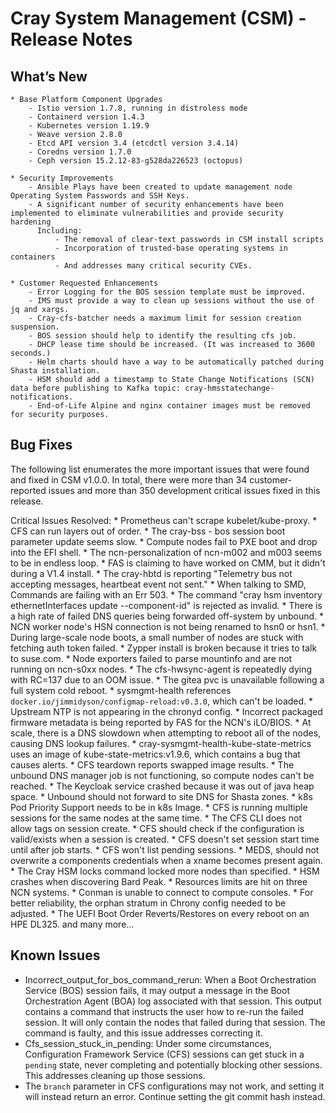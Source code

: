 # Cray System Management (CSM) - Release Notes

## What’s New
    * Base Platform Component Upgrades
        - Istio version 1.7.8, running in distroless mode
        - Containerd version 1.4.3
        - Kubernetes version 1.19.9
        - Weave version 2.8.0
        - Etcd API version 3.4 (etcdctl version 3.4.14)
        - Coredns version 1.7.0
        - Ceph version 15.2.12-83-g528da226523 (octopus)

    * Security Improvements
        - Ansible Plays have been created to update management node Operating System Passwords and SSH Keys.
        - A significant number of security enhancements have been implemented to eliminate vulnerabilities and provide security hardening
          Including:
              - The removal of clear-text passwords in CSM install scripts
              - Incorporation of trusted-base operating systems in containers
              - And addresses many critical security CVEs.

    * Customer Requested Enhancements
        - Error Logging for the BOS session template must be improved.
        - IMS must provide a way to clean up sessions without the use of jq and xargs.
        - Cray-cfs-batcher needs a maximum limit for session creation suspension.
        - BOS session should help to identify the resulting cfs job.
        - DHCP lease time should be increased. (It was increased to 3600 seconds.)
        - Helm charts should have a way to be automatically patched during Shasta installation.
        - HSM should add a timestamp to State Change Notifications (SCN) data before publishing to Kafka topic: cray-hmsstatechange-notifications.
        - End-of-Life Alpine and nginx container images must be removed for security purposes.

## Bug Fixes
The following list enumerates the more important issues that were found and fixed in CSM v1.0.0. In total, there were more than 34 customer-reported issues and more than 350 development critical issues fixed in this release.

  Critical Issues Resolved:
    * Prometheus can't scrape kubelet/kube-proxy.
    * CFS can run layers out of order.
    * The cray-bss - bos session boot parameter update seems slow.
    * Compute nodes fail to PXE boot and drop into the EFI shell.
    * The ncn-personalization of ncn-m002 and m003 seems to be in endless loop.
    * FAS is claiming to have worked on CMM, but it didn't during a V1.4 install.
    * The cray-hbtd is reporting "Telemetry bus not accepting messages, heartbeat event not sent."
    * When talking to SMD, Commands are failing with an Err 503.
    * The command "cray hsm inventory ethernetInterfaces update --component-id" is rejected as invalid.
    * There is a high rate of failed DNS queries being forwarded off-system by unbound.
    * NCN worker node's HSN connection is not being renamed to hsn0 or hsn1.
    * During large-scale node boots, a small number of nodes are stuck with fetching auth token failed.
    * Zypper install is broken because it tries to talk to suse.com.
    * Node exporters failed to parse mountinfo and are not running on ncn-s0xx nodes.
    * The cfs-hwsync-agent is repeatedly dying with RC=137 due to an OOM issue.
    * The gitea pvc is unavailable following a full system cold reboot.
    * sysmgmt-health references `docker.io/jimmidyson/configmap-reload:v0.3.0`, which can't be loaded.
    * Upstream NTP is not appearing in the chronyd config.
    * Incorrect packaged firmware metadata is being reported by FAS for the NCN's iLO/BIOS.
    * At scale, there is a DNS slowdown when attempting to reboot all of the nodes, causing DNS lookup failures.
    * cray-sysmgmt-health-kube-state-metrics uses an image of kube-state-metrics:v1.9.6, which contains a bug that causes alerts.
    * CFS teardown reports swapped image results.
    * The unbound DNS manager job is not functioning, so compute nodes can't be reached.
    * The Keycloak service crashed because it was out of java heap space.
    * Unbound should not forward to site DNS for Shasta zones.
    * k8s Pod Priority Support needs to be in k8s Image.
    * CFS is running multiple sessions for the same nodes at the same time.
    * The CFS CLI does not allow tags on session create.
    * CFS should check if the configuration is valid/exists when a session is created.
    * CFS doesn't set session start time until after job starts.
    * CFS won't list pending sessions.
    * MEDS, should not overwrite a components credentials when a xname becomes present again.
    * The Cray HSM locks command locked more nodes than specified.
    * HSM crashes when discovering Bard Peak.
    * Resources limits are hit on three NCN systems.
    * Conman is unable to connect to compute consoles.
    * For better reliability, the orphan stratum in Chrony config needed to be adjusted.
    * The UEFI Boot Order Reverts/Restores on every reboot on an HPE DL325.
    and many more...
        
## Known Issues
* Incorrect_output_for_bos_command_rerun: When a Boot Orchestration Service (BOS) session fails, it may output a message in the Boot Orchestration Agent (BOA) log associated with that session. This output contains a command that instructs the user how to re-run the failed session. It will only contain the nodes that failed during that session. The command is faulty, and this issue addresses correcting it.
* Cfs_session_stuck_in_pending: Under some circumstances, Configuration Framework Service (CFS) sessions can get stuck in a `pending` state, never completing and potentially blocking other sessions. This addresses cleaning up those sessions.
* The `branch` parameter in CFS configurations may not work, and setting it will instead return an error. Continue setting the git commit hash instead.
